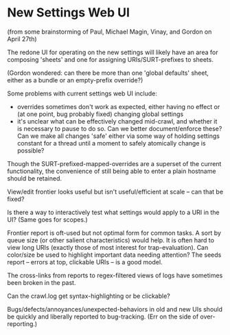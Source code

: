 # New Settings Web UI

(from some brainstorming of Paul, Michael Magin, Vinay, and Gordon on
April 27th)

The redone UI for operating on the new settings will likely have an area
for composing 'sheets' and one for assigning URIs/SURT-prefixes to
sheets.

(Gordon wondered: can there be more than one 'global defaults' sheet,
either as a bundle or an empty-prefix override?)

Some problems with current settings web UI include:

-   overrides sometimes don't work as expected, either having no effect
    or (at one point, bug probably fixed) changing global settings
-   it's unclear what can be effectively changed mid-crawl, and whether
    it is necessary to pause to do so. Can we better document/enforce
    these? Can we make all changes 'safe' either via some way of holding
    settings constant for a thread until a moment to safely atomically
    change is possible?

Though the SURT-prefixed-mapped-overrides are a superset of the current
functionality, the convenience of still being able to enter a plain
hostname should be retained.

View/edit frontier looks useful but isn't useful/efficient at scale –
can that be fixed?

Is there a way to interactively test what settings would apply to a URI
in the UI? (Same goes for scopes.)

Frontier report is oft-used but not optimal form for common tasks. A
sort by queue size (or other salient characteristics) would help. It is
often hard to view long URIs (exactly those of most interest for
trap-evaluation). Can color/size be used to highlight important data
needing attention? The seeds report – errors at top, clickable URIs – is
a good model.

The cross-links from reports to regex-filtered views of logs have
sometimes been broken in the past.

Can the crawl.log get syntax-highlighting or be clickable?

Bugs/defects/annoyances/unexpected-behaviors in old and new UIs should
be quickly and liberally reported to bug-tracking. (Err on the side of
over-reporting.)
